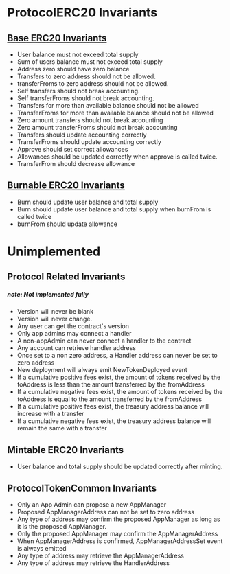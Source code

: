 # ProtocolERC20 Invariants

## [Base ERC20 Invariants](../../../../../../../test/client/token/ERC20/invariant/ApplicationERC20Basic.t.i.sol)
- User balance must not exceed total supply
- Sum of users balance must not exceed total supply
- Address zero should have zero balance
- Transfers to zero address should not be allowed.
- transferFroms to zero address should not be allowed.
- Self transfers should not break accounting.
- Self transferFroms should not break accounting.
- Transfers for more than available balance should not be allowed
- TransferFroms for more than available balance should not be allowed
- Zero amount transfers should not break accounting
- Zero amount transferFroms should not break accounting
- Transfers should update accounting correctly
- TransferFroms should update accounting correctly
- Approve should set correct allowances
- Allowances should be updated correctly when approve is called twice.
- TransferFrom should decrease allowance

## [Burnable ERC20 Invariants](../../../../../../../test/client/token/ERC20/invariant/ApplicationERC20MintBurn.t.i.sol)
- Burn should update user balance and total supply
- Burn should update user balance and total supply when burnFrom is called twice
- burnFrom should update allowance

# Unimplemented

## Protocol Related Invariants
##### note: Not implemented fully
- Version will never be blank
- Version will never change.
- Any user can get the contract's version
- Only app admins may connect a handler
- A non-appAdmin can never connect a handler to the contract
- Any account can retrieve handler address
- Once set to a non zero address, a Handler address can never be set to zero address
- New deployment will always emit NewTokenDeployed event
- If a cumulative positive fees exist, the amount of tokens received by the toAddress is less than the amount transferred by the fromAddress
- If a cumulative negative fees exist, the amount of tokens received by the toAddress is equal to the amount transferred by the fromAddress
- If a cumulative positive fees exist, the treasury address balance will increase with a transfer
- If a cumulative negative fees exist, the treasury address balance will remain the same with a transfer


## Mintable ERC20 Invariants
- User balance and total supply should be updated correctly after minting.


## ProtocolTokenCommon Invariants
- Only an App Admin can propose a new AppManager
- Proposed AppManagerAddress can not be set to zero address
- Any type of address may confirm the proposed AppManager as long as it is the proposed AppManager.
- Only the proposed AppManager may confirm the AppManagerAddress
- When AppManagerAddress is confirmed, AppManagerAddressSet event is always emitted
- Any type of address may retrieve the AppManagerAddress
- Any type of address may retrieve the HandlerAddress
  